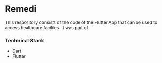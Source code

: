 # Remedi

This respository consists of the code of the Flutter App that can be used to access healthcare facilites. It was part of

### Technical Stack
* Dart
* Flutter

